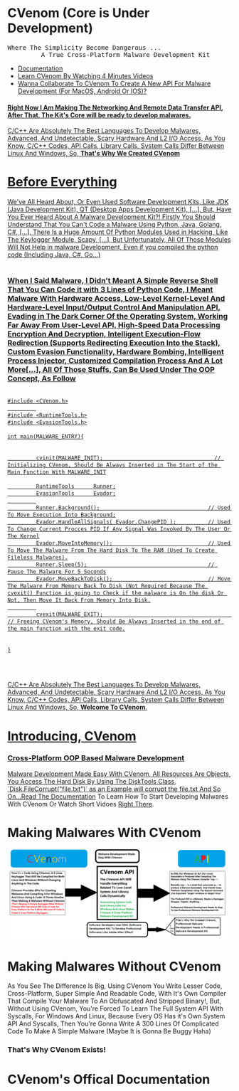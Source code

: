 # CVenom      (Core is Under Development)
<pre>
Where The Simplicity Become Dangerous ...
         A True Cross-Platform Malware Development Kit
</pre>
<ul>
         <li><a href="#documentation">Documentation</a></li>
         <li><a href="https://www.youtube.com/c/TheDoctorMLT">Learn CVenom By Watching 4 Minutes Videos</a></li>
         <li><a href="https://t.me/MahmoudOsman0">Wanna Collaborate To CVenom To Create A New API For Malware Development (For MacOS, Android Or IOS)?</li>
</ul>
<h4>Right Now I Am Making The Networking And Remote Data Transfer API, After That, The Kit's Core will be ready to develop malwares.</h4>
<p>C/C++ Are Absolutely The Best Languages To Develop Malwares, Advanced, And Undetectable, Scary Hardware And L2 I/O Access, As You Know, C/C++ Codes, API Calls, Library Calls, System Calls Differ Between Linux And Windows, So, <strong>That's Why We Created CVenom</strong></p>

<h1>Before Everything</h1>
We've All Heard About, Or Even Used Software Development Kits, Like JDK (Java Development Kit), QT (Desktop Apps Development Kit), [...], But, Have You Ever Heard About A Malware Development Kit?! Firstly You Should Understand That You Can't Code a Malware Using Python, Java, Golang, C#, [...], There Is a Huge Amount Of Python Modules Used in Hacking, Like The Keylogger Module, Scapy, [...], But Unfortunately, All Of Those Modules Will Not Help in malware Development, Even if you compiled the python code (Including Java, C#, Go...)
<br><br>
<h3>When I Said Malware, I Didn't Meant A Simple Reverse Shell That You Can Code it with 3 Lines of Python Code, I Meant Malware With Hardware Access, Low-Level Kernel-Level And Hardware-Level Input/Output Control And Manipulation API, Evading in The Dark Corner Of the Operating System, Working Far Away From User-Level API, High-Speed Data Processing Encryption And Decryption, Intelligent Execution-Flow Redirection (Supports Redirecting Execution Into the Stack), Custom Evasion Functionality, Hardware Bombing, Intelligent Process Injector, Customized Compilation Process And A Lot More[...], All Of Those Stuffs, Can Be Used Under The OOP Concept, As Follow</h3>

````

#include <CVenom.h>
         
#include <RuntimeTools.h>
#include <EvasionTools.h>

int main(MALWARE_ENTRY){


         cvinit(MALWARE_INIT);                                   // Initializing CVenom, Should Be Always Inserted in The Start of the Main Function With MALWARE_INIT

         RuntimeTools      Runner;
         EvasionTools      Evador;
         
         Runner.Background();                                  // Used To Move Execution Into Background;
         Evador.HandleAllSignals( Evador.ChangePID );          // Used To Change Current Procces PID If Any Signal Was Invoked By The User Or The Kernel
         Evador.MoveIntoMemory();                              // Used To Move The Malware From The Hard Disk To The RAM (Used To Create Fileless Malwares).
         Runner.Sleep(5);                                      // Pause The Malware For 5 Seconds
         Evador.MoveBackToDisk();                              // Move The Malware From Memory Back To Disk (Not Required Because The cvexit() Function is going to Check if the malware is On the disk Or Not, Then Move It Back From Memory Into Disk.
         
         cvexit(MALWARE_EXIT);                                            // Freeing CVenom's Memory, Should Be Always Inserted in the end of the main function with the exit code.


}
````
<br><br>
<p>C/C++ Are Absolutely The Best Languages To Develop Malwares, Advanced, And Undetectable, Scary Hardware And L2 I/O Access, As You Know, C/C++ Codes, API Calls, Library Calls, System Calls Differ Between Linux And Windows, So, <strong>Welcome To CVenom</strong>.</p>
<h1>Introducing, CVenom</h1>
<h3>Cross-Platform OOP Based Malware Development</h3>
Malware Development Made Easy With CVenom, All Resources Are Objects, You Access The Hard Disk By Using The DiskTools Class, `Disk.FileCorrupt("file.txt")` as an Example will corrupt the file.txt And So On...Read The <a href="#documentation">Documentation</a> To Learn How To Start Developing Malwares With CVenom Or Watch Short Vidoes <a href="https://www.youtube.com/c/TheDoctorMLT">Right There</a>.
<h1>Making Malwares With CVenom</h1>
<img src="/Images/CVenom.png">
<h1>Making Malwares Without CVenom</h1>

<p>As You See The Difference Is Big, Using CVenom You Write Lesser Code, Cross-Platform, Super Simple And Readable Code, With It's Own Compiler That Compile Your Malware To An Obfuscated And Stripped Binary!, But, Without Using CVenom, You're Forced To Learn The Full System API With Syscalls, For Windows And Linux, Because Every OS Has it's Own System API And Syscalls, Then You're Gonna Write A 300 Lines Of Complicated Code To Make A Simple Malware (Maybe It is Gonna Be Buggy Haha)</p>
<h3>That's Why CVenom Exists!</h3>
<h1 id="documentation">CVenom's Offical Documentation</h1>
